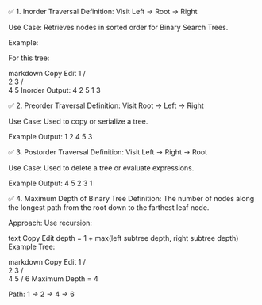 ✅ 1. Inorder Traversal
Definition:
Visit Left → Root → Right

Use Case:
Retrieves nodes in sorted order for Binary Search Trees.

Example:

For this tree:

markdown
Copy
Edit
        1
       / \
      2   3
     / \
    4   5
Inorder Output:
4 2 5 1 3

✅ 2. Preorder Traversal
Definition:
Visit Root → Left → Right

Use Case:
Used to copy or serialize a tree.

Example Output:
1 2 4 5 3

✅ 3. Postorder Traversal
Definition:
Visit Left → Right → Root

Use Case:
Used to delete a tree or evaluate expressions.

Example Output:
4 5 2 3 1

✅ 4. Maximum Depth of Binary Tree
Definition:
The number of nodes along the longest path from the root down to the farthest leaf node.

Approach:
Use recursion:

text
Copy
Edit
depth = 1 + max(left subtree depth, right subtree depth)
Example Tree:

markdown
Copy
Edit
        1
       / \
      2   3
     / \
    4   5
   /
  6
Maximum Depth = 4

Path: 1 → 2 → 4 → 6


